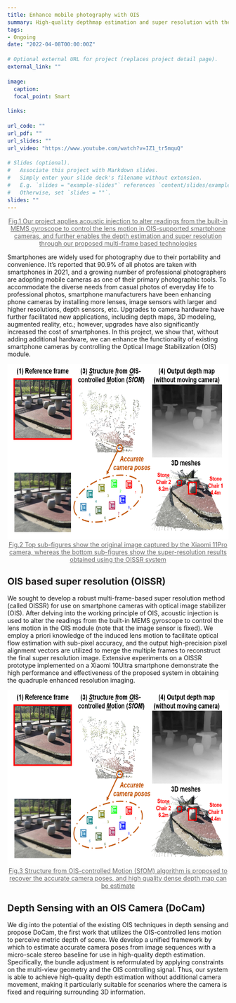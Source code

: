 ```yaml
---
title: Enhance mobile photography with OIS
summary: High-quality depthmap estimation and super resolution with the precise and regular Optical Image Stabilizater (OIS)-controlled lens motion
tags:
- Ongoing
date: "2022-04-08T00:00:00Z"

# Optional external URL for project (replaces project detail page).
external_link: ""

image:
  caption: 
  focal_point: Smart

links:

url_code: ""
url_pdf: ""
url_slides: ""
url_video: "https://www.youtube.com/watch?v=IZ1_tr5mquQ"

# Slides (optional).
#   Associate this project with Markdown slides.
#   Simply enter your slide deck's filename without extension.
#   E.g. `slides = "example-slides"` references `content/slides/example-slides.md`.
#   Otherwise, set `slides = ""`.
slides: ""
---
```


<center style="color:	#696969;text-decoration:underline">Fig.1 Our project applies acoustic injection to alter readings from the built-in MEMS gyroscope to control the lens motion in OIS-supported smartphone cameras, and further enables the depth estimation and super resolution through our proposed multi-frame based technologies</center>

Smartphones are widely used for photography due to their portability and convenience. It’s reported that 90.9% of all photos are taken with smartphones in 2021, and a growing number of professional photographers are adopting mobile cameras as one of their primary photographic tools. To accommodate the diverse needs from casual photos of everyday life to professional photos, smartphone manufacturers have been enhancing phone cameras by installing more lenses, image sensors with larger and higher resolutions, depth sensors, etc. Upgrades to camera hardware have further facilitated new applications, including depth maps, 3D modeling, augmented reality, etc.; however, upgrades have also significantly increased the cost of smartphones. In this project, we show that, without adding additional hardware, we can enhance the functionality of existing smartphone cameras by controlling the Optical Image Stabilization (OIS) module.

<div align=center>
<img src="./docam.png" height="400" /></div>
<center style="color:	#696969;text-decoration:underline">Fig.2 Top sub-figures show the original image captured by the Xiaomi 11Pro camera, whereas the bottom sub-figures show the super-resolution results obtained using the OISSR system</center>

## OIS based super resolution (OISSR)
We sought to develop a robust multi-frame-based super resolution method (called OISSR) for use on smartphone cameras with optical image stabilizer (OIS). After delving into the working principle of OIS, acoustic injection is used to alter the readings from the built-in MEMS gyroscope to control the lens motion in the OIS module (note that the image sensor is fixed). We employ a priori knowledge of the induced lens motion to facilitate optical flow estimation with sub-pixel accuracy, and the output high-precision pixel alignment vectors are utilized to merge the multiple frames to reconstruct the final super resolution image. Extensive experiments on a OISSR prototype implemented on a Xiaomi 10Ultra smartphone demonstrate the high performance and effectiveness of the proposed system in obtaining the quadruple enhanced resolution imaging.

<div align=center>
<img src="./docam.png" height="400" /></div>
<center style="color:	#696969;text-decoration:underline">Fig.3 Structure from OIS-controlled Motion (SfOM) algorithm is proposed to recover the accurate camera poses, and high quality dense depth map can be estimate</center>

## Depth Sensing with an OIS Camera (DoCam)
We dig into the potential of the existing OIS techniques in depth sensing and propose DoCam, the first work that utilizes the OIS-controlled lens motion to perceive metric depth of scene. We develop a unified framework by which to estimate accurate camera poses from image sequences with a micro-scale stereo baseline for use in high-quality depth estimation. Specifically, the bundle adjustment is reformulated by applying constraints on the multi-view geometry and the OIS controlling signal. Thus, our system is able to achieve high-quality depth estimation without additional camera movement, making it particularly suitable for scenarios where the camera is fixed and requiring surrounding 3D information.
